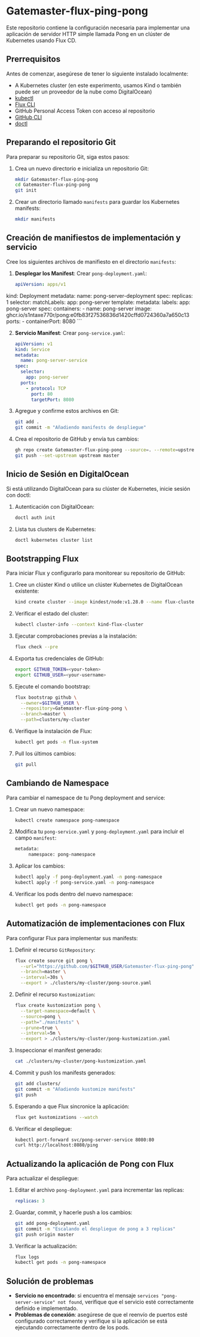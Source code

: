 # Gatemaster-flux-ping-pong

Este repositorio contiene la configuración necesaria para implementar una aplicación de servidor HTTP simple llamada Pong en un clúster de Kubernetes usando Flux CD.

## Prerrequisitos

Antes de comenzar, asegúrese de tener lo siguiente instalado localmente:

- A Kubernetes cluster (en este experimento, usamos Kind o también puede ser un proveedor de la nube como DigitalOcean)
- [kubectl](https://kubernetes.io/docs/tasks/tools/)
- [Flux CLI](https://fluxcd.io/flux/cmd/)
- GitHub Personal Access Token con acceso al repositorio
- [GitHub CLI](https://cli.github.com/)
- [doctl](https://docs.digitalocean.com/reference/doctl/how-to/install/)

## Preparando el repositorio Git

Para preparar su repositorio Git, siga estos pasos:

1. Crea un nuevo directorio e inicializa un repositorio Git:

    ```bash
    mkdir Gatemaster-flux-ping-pong
    cd Gatemaster-flux-ping-pong
    git init
    ```

2. Crear un directorio llamado `manifests`  para guardar los Kubernetes manifests:

    ```bash
    mkdir manifests
    ```

## Creación de manifiestos de implementación y servicio

Cree los siguientes archivos de manifiesto en el directorio `manifests`:

1. **Desplegar los Manifest**: Crear `pong-deployment.yaml`:

    ```yaml
    apiVersion: apps/v1
kind: Deployment
metadata:
  name: pong-server-deployment
spec:
  replicas: 1
  selector:
    matchLabels:
      app: pong-server
  template:
    metadata:
      labels:
        app: pong-server
    spec:
      containers:
      - name: pong-server
        image: ghcr.io/s1ntaxe770r/pong:e0fb83f27536836d1420cffd0724360a7a650c13
        ports:
        - containerPort: 8080
    ```

2. **Servicio Manifest**: Crear `pong-service.yaml`:

    ```yaml
    apiVersion: v1
    kind: Service
    metadata:
      name: pong-server-service
    spec:
      selector:
        app: pong-server
      ports:
        - protocol: TCP
          port: 80
          targetPort: 8080
    ```

3. Agregue y confirme estos archivos en Git:

    ```bash
    git add .
    git commit -m "Añadiendo manifests de despliegue"
    ```

4. Crea el repositorio de GitHub y envía tus cambios:

    ```bash
    gh repo create Gatemaster-flux-ping-pong --source=. --remote=upstream --public
    git push --set-upstream upstream master
    ```

## Inicio de Sesión en DigitalOcean

Si está utilizando DigitalOcean para su clúster de Kubernetes, inicie sesión con doctl:

1. Autenticación con DigitalOcean:

     ```bash
    doctl auth init
    ```

2.  Lista tus clusters de Kubernetes:

     ```bash
    doctl kubernetes cluster list
    ```

## Bootstrapping Flux

Para iniciar Flux y configurarlo para monitorear su repositorio de GitHub:

1.  Cree un clúster Kind o utilice un clúster Kubernetes de DigitalOcean existente:

     ```bash
    kind create cluster --image kindest/node:v1.28.0 --name flux-cluster
    ```

2. Verificar el estado del cluster:

     ```bash
    kubectl cluster-info --context kind-flux-cluster
     ```

3. Ejecutar comprobaciones previas a la instalación:

    ```bash
    flux check --pre
    ```

4. Exporta tus credenciales de GitHub:

    ```bash
    export GITHUB_TOKEN=<your-token>
    export GITHUB_USER=<your-username>
    ```

5. Ejecute el comando bootstrap:

    ```bash
    flux bootstrap github \
      --owner=$GITHUB_USER \
      --repository=Gatemaster-flux-ping-pong \
      --branch=master \
      --path=clusters/my-cluster
    ```

6. Verifique la instalación de Flux:

    ```bash
    kubectl get pods -n flux-system
    ```

7. Pull los últimos cambios:

    ```bash
    git pull
    ```

## Cambiando de Namespace

Para cambiar el namespace de tu Pong deployment and service: 

1. Crear un nuevo namespace: 

   ```bash
   kubectl create namespace pong-namespace
    ```

2. Modifica tu `pong-service.yaml` y `pong-deployment.yaml` para incluir el campo `manifest`:

   ```bash
   metadata:
        namespace: pong-namespace
    ```

3. Aplicar los cambios:

   ```bash
   kubectl apply -f pong-deployment.yaml -n pong-namespace
   kubectl apply -f pong-service.yaml -n pong-namespace
    ```

4. Verificar los pods dentro del nuevo namespace:

   ```bash
   kubectl get pods -n pong-namespace
    ```

## Automatización de implementaciones con Flux

Para configurar Flux para implementar sus manifests:

1. Definir el recurso `GitRepository`:

    ```bash
    flux create source git pong \
      --url="https://github.com/$GITHUB_USER/Gatemaster-flux-ping-pong" \
      --branch=master \
      --interval=30s \
      --export > ./clusters/my-cluster/pong-source.yaml
    ```

2. Definir el recurso `Kustomization`:

    ```bash
    flux create kustomization pong \
      --target-namespace=default \
      --source=pong \
      --path="./manifests" \
      --prune=true \
      --interval=5m \
      --export > ./clusters/my-cluster/pong-kustomization.yaml
    ```

3. Inspeccionar el manifest generado:

    ```bash
    cat ./clusters/my-cluster/pong-kustomization.yaml
    ```

4. Commit y push los manifests generados:

    ```bash
    git add clusters/
    git commit -m "Añadiendo kustomize manifests"
    git push
    ```

5. Esperando a que Flux sincronice la aplicación:

    ```bash
    flux get kustomizations --watch
    ```

6. Verificar el despliegue:

    ```bash
    kubectl port-forward svc/pong-server-service 8080:80
    curl http://localhost:8080/ping
    ```

## Actualizando la aplicación de Pong con Flux

Para actualizar el despliegue:

1. Editar el archivo `pong-deployment.yaml` para incrementar las replicas:

    ```yaml
    replicas: 3
    ```

2. Guardar, commit, y hacerle push a los cambios:

    ```bash
    git add pong-deployment.yaml
    git commit -m "Escalando el despliegue de pong a 3 replicas"
    git push origin master
    ```

3. Verificar la actualización:

    ```bash
    flux logs
    kubectl get pods -n pong-namespace
    ```

## Solución de problemas

- **Servicio no encontrado**: si encuentra el mensaje `services "pong-server-service" not found`, verifique que el servicio esté correctamente definido e implementado.
- **Problemas de conexión**: asegúrese de que el reenvío de puertos esté configurado correctamente y verifique si la aplicación se está ejecutando correctamente dentro de los pods.
